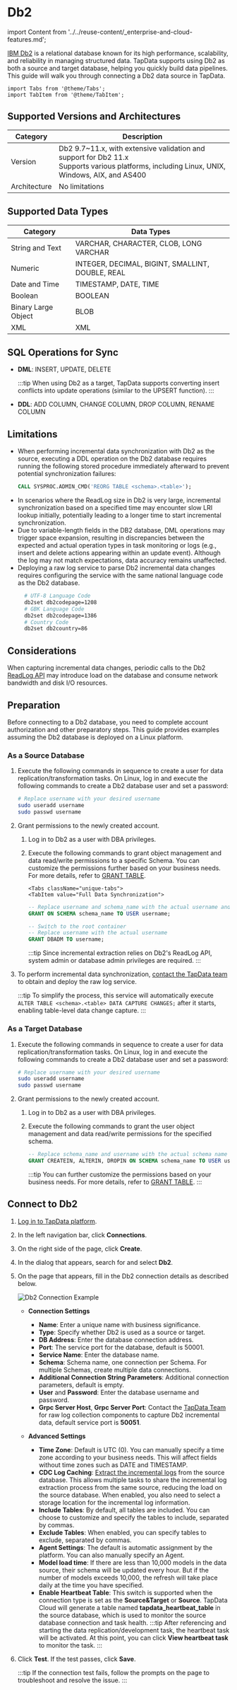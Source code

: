 # Db2

import Content from '../../reuse-content/_enterprise-and-cloud-features.md';

<Content />

[IBM Db2](https://www.ibm.com/docs/zh/db2) is a relational database known for its high performance, scalability, and reliability in managing structured data. TapData supports using Db2 as both a source and target database, helping you quickly build data pipelines. This guide will walk you through connecting a Db2 data source in TapData.

```mdx-code-block
import Tabs from '@theme/Tabs';
import TabItem from '@theme/TabItem';
```

## Supported Versions and Architectures

| **Category** | **Description**                                              |
| ------------ | ------------------------------------------------------------ |
| Version      | Db2 9.7~11.x, with extensive validation and support for Db2 11.x<br />Supports various platforms, including Linux, UNIX, Windows, AIX, and AS400 |
| Architecture | No limitations                                               |

## Supported Data Types

| **Category**        | **Data Types**                                   |
| ------------------- | ------------------------------------------------ |
| String and Text     | VARCHAR, CHARACTER, CLOB, LONG VARCHAR           |
| Numeric             | INTEGER, DECIMAL, BIGINT, SMALLINT, DOUBLE, REAL |
| Date and Time       | TIMESTAMP, DATE, TIME                            |
| Boolean             | BOOLEAN                                          |
| Binary Large Object | BLOB                                             |
| XML                 | XML                                              |

## SQL Operations for Sync

- **DML**: INSERT, UPDATE, DELETE

  :::tip
  When using Db2 as a target, TapData supports converting insert conflicts into update operations (similar to the UPSERT function).
  :::

- **DDL**: ADD COLUMN, CHANGE COLUMN, DROP COLUMN, RENAME COLUMN

## Limitations

- When performing incremental data synchronization with Db2 as the source, executing a DDL operation on the Db2 database requires running the following stored procedure immediately afterward to prevent potential synchronization failures:
  ```sql
  CALL SYSPROC.ADMIN_CMD('REORG TABLE <schema>.<table>');
  ```
- In scenarios where the ReadLog size in Db2 is very large, incremental synchronization based on a specified time may encounter slow LRI lookup initially, potentially leading to a longer time to start incremental synchronization.
- Due to variable-length fields in the DB2 database, DML operations may trigger space expansion, resulting in discrepancies between the expected and actual operation types in task monitoring or logs (e.g., insert and delete actions appearing within an update event). Although the log may not match expectations, data accuracy remains unaffected.
- Deploying a raw log service to parse Db2 incremental data changes requires configuring the service with the same national language code as the Db2 database.
  ```bash
    # UTF-8 Language Code
    db2set db2codepage=1208
    # GBK Language Code
    db2set db2codepage=1386
    # Country Code
    db2set db2country=86
  ```

## Considerations

When capturing incremental data changes, periodic calls to the Db2 [ReadLog API](https://www.ibm.com/docs/zh/db2/11.5?topic=apis-db2readlog-read-log-records) may introduce load on the database and consume network bandwidth and disk I/O resources.

## Preparation

Before connecting to a Db2 database, you need to complete account authorization and other preparatory steps. This guide provides examples assuming the Db2 database is deployed on a Linux platform.

### As a Source Database

1. Execute the following commands in sequence to create a user for data replication/transformation tasks. On Linux, log in and execute the following commands to create a Db2 database user and set a password:

   ```bash
   # Replace username with your desired username
   sudo useradd username
   sudo passwd username
   ```

2. Grant permissions to the newly created account.

   1. Log in to Db2 as a user with DBA privileges.

   2. Execute the following commands to grant object management and data read/write permissions to a specific Schema. You can customize the permissions further based on your business needs. For more details, refer to [GRANT TABLE](https://www.ibm.com/docs/en/db2/11.1?topic=statements-grant-table-view-nickname-privileges).

      ```mdx-code-block
      <Tabs className="unique-tabs">
      <TabItem value="Full Data Synchronization">
      ```
      ```sql
      -- Replace username and schema_name with the actual username and schema name
      GRANT ON SCHEMA schema_name TO USER username;
      ```
      </TabItem>

      <TabItem value="Incremental Data Synchronization">

      ```sql
      -- Switch to the root container
      -- Replace username with the actual username
      GRANT DBADM TO username;
      ```
      :::tip
      Since incremental extraction relies on Db2's ReadLog API, system admin or database admin privileges are required.
      :::
      </TabItem>
      </Tabs>

3. To perform incremental data synchronization, [contact the TapData team](../../support.md) to obtain and deploy the raw log service.

   :::tip
   To simplify the process, this service will automatically execute `ALTER TABLE <schema>.<table> DATA CAPTURE CHANGES;` after it starts, enabling table-level data change capture.
   :::

### As a Target Database

1. Execute the following commands in sequence to create a user for data replication/transformation tasks. On Linux, log in and execute the following commands to create a Db2 database user and set a password:

   ```bash
   # Replace username with your desired username
   sudo useradd username
   sudo passwd username
   ```
   
2. Grant permissions to the newly created account.

   1. Log in to Db2 as a user with DBA privileges.

   2. Execute the following commands to grant the user object management and data read/write permissions for the specified schema.

      ```sql
      -- Replace schema_name and username with the actual schema name and username
      GRANT CREATEIN, ALTERIN, DROPIN ON SCHEMA schema_name TO USER username;
      ```

      :::tip
      You can further customize the permissions based on your business needs. For more details, refer to [GRANT TABLE](https://www.ibm.com/docs/en/db2/11.1?topic=statements-grant-table-view-nickname-privileges).
      :::

## Connect to Db2

1. [Log in to TapData platform](../../user-guide/log-in.md).

2. In the left navigation bar, click **Connections**.

3. On the right side of the page, click **Create**.

4. In the dialog that appears, search for and select **Db2**.

5. On the page that appears, fill in the Db2 connection details as described below.

   ![Db2 Connection Example](../../images/db2_connection.png)

   * **Connection Settings**
     
     * **Name**: Enter a unique name with business significance.
     * **Type**: Specify whether Db2 is used as a source or target.
     * **DB Address**: Enter the database connection address.
     * **Port**: The service port for the database, default is 50001.
     * **Service Name**: Enter the database name.
     * **Schema**: Schema name, one connection per Schema. For multiple Schemas, create multiple data connections.
     * **Additional Connection String Parameters**: Additional connection parameters, default is empty.
     * **User** and **Password**: Enter the database username and password.
     * **Grpc Server Host**, **Grpc Server Port**: Contact the [TapData Team](../../support.md) for raw log collection components to capture Db2 incremental data, default service port is **50051**.
     
   * **Advanced Settings**
      * **Time Zone**: Default is UTC (0). You can manually specify a time zone according to your business needs. This will affect fields without time zones such as DATE and TIMESTAMP.
      * **CDC Log Caching**: [Extract the incremental logs](../../user-guide/advanced-settings/share-mining) from the source database. This allows multiple tasks to share the incremental log extraction process from the same source, reducing the load on the source database. When enabled, you also need to select a storage location for the incremental log information.
      * **Include Tables**: By default, all tables are included. You can choose to customize and specify the tables to include, separated by commas.
      * **Exclude Tables**: When enabled, you can specify tables to exclude, separated by commas.
      * **Agent Settings**: The default is automatic assignment by the platform. You can also manually specify an Agent.
      * **Model load time**: If there are less than 10,000 models in the data source, their schema will be updated every hour. But if the number of models exceeds 10,000, the refresh will take place daily at the time you have specified.
      * **Enable Heartbeat Table**: This switch is supported when the connection type is set as the **Source&Target** or **Source**. TapData Cloud will generate a table named **tapdata_heartbeat_table** in the source database, which is used to monitor the source database connection and task health.
        :::tip
        After referencing and starting the data replication/development task, the heartbeat task will be activated. At this point, you can click **View heartbeat task** to monitor the task.
        :::

6. Click **Test**. If the test passes, click **Save**.

   :::tip
   If the connection test fails, follow the prompts on the page to troubleshoot and resolve the issue.
   :::
